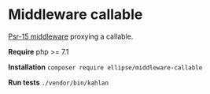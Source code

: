 # Middleware callable

[Psr-15 middleware](https://github.com/php-fig/fig-standards/blob/master/accepted/PSR-15-request-handlers.md) proxying a callable.

**Require** php >= 7.1

**Installation** `composer require ellipse/middleware-callable`

**Run tests** `./vendor/bin/kahlan`
